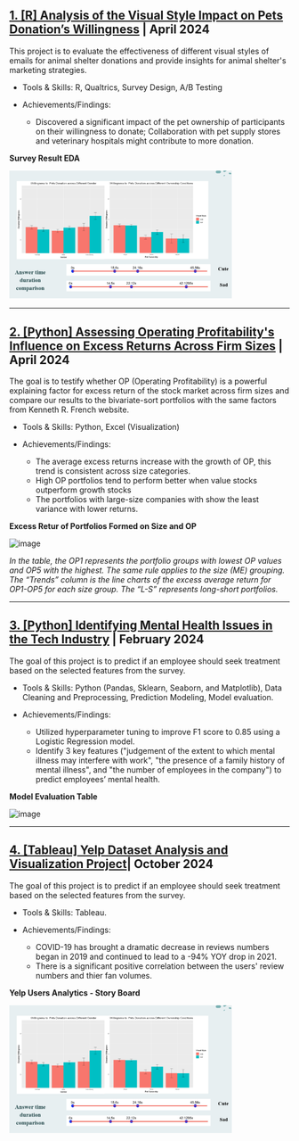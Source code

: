 
## [1. \[R\] Analysis of the Visual Style Impact on Pets Donation’s Willingness](https://github.com/CaraZhou2023/Analysis-of-Email-Visual-Style-Impact.git) | April 2024
This project is to evaluate the effectiveness of different visual styles of emails for animal shelter donations and provide insights for animal shelter's marketing strategies.

- Tools & Skills: R, Qualtrics, Survey Design, A/B Testing

- Achievements/Findings:
  - Discovered a significant impact of the pet ownership of participants on their willingness to donate; Collaboration with pet supply stores and veterinary hospitals might contribute to more donation.


**Survey Result EDA**

<img src="images/Animals.png" alt="Survey Result EDA (R)" width="400">

---
## [2. \[Python\] Assessing Operating Profitability's Influence on Excess Returns Across Firm Sizes](https://github.com/CaraZhou2023/op-profitability-firm-size.git) | April 2024
The goal is to testify whether OP (Operating Profitability) is a powerful explaining factor for excess return of the stock market across firm sizes and compare our results to the bivariate-sort portfolios with the same factors from Kenneth R. French website.

- Tools & Skills: Python, Excel (Visualization)

- Achievements/Findings:
  - The average excess returns increase with the growth of OP, this trend is consistent across size categories.
  - High OP portfolios tend to perform better when value stocks outperform growth stocks
  - The portfolios with large-size companies with show the least variance with lower returns.

**Excess Retur of Portfolios Formed on Size and OP**

![image](https://github.com/user-attachments/assets/4ab7b751-4272-4fac-aa04-aa7a9dde1374)

*In the table, the OP1 represents the portfolio groups with lowest OP values and OP5 with the highest. The same rule applies to the size (ME) grouping. The “Trends” column is the line charts of the excess average return for OP1-OP5 for each size group. The “L-S” represents long-short portfolios.*

---

## [3. \[Python\] Identifying Mental Health Issues in the Tech Industry](https://github.com/CaraZhou2023/Identifying-Mental-Health-Issues-in-the-Tech-Industry.git) | February 2024
The goal of this project is to predict if an employee should seek treatment based on the selected features from the survey.

- Tools & Skills: Python (Pandas, Sklearn, Seaborn, and Matplotlib), Data Cleaning and Preprocessing, Prediction Modeling, Model evaluation.

- Achievements/Findings:
  - Utilized hyperparameter tuning to improve F1 score to 0.85 using a Logistic Regression model.
  - Identify 3 key features ("judgement of the extent to which mental illness may interfere with work", "the presence of a family history of mental illness", and "the number of employees in the company") to predict employees’ mental health.

**Model Evaluation Table**

![image](https://github.com/user-attachments/assets/89ef3705-e60f-42b6-b918-51777207cba4)

---


## [4. \[Tableau\] Yelp Dataset Analysis and Visualization Project](https://github.com/CaraZhou2023/Yelp_Tableau_Project.git)| October 2024
The goal of this project is to predict if an employee should seek treatment based on the selected features from the survey.

- Tools & Skills: Tableau.

- Achievements/Findings:
  - COVID-19 has brought a dramatic decrease in reviews numbers began in 2019 and continued to lead to a -94% YOY drop in 2021.
  - There is a significant positive correlation between the users' review numbers and thier fan volumes. 
  
**Yelp Users Analytics - Story Board**

<img src="images/Animals.png" alt="Survey Result EDA (R)" width="400">

